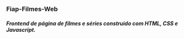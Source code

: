 ### Fiap-Filmes-Web
##### Frontend de página de filmes e séries construido com HTML, CSS e Javascript.
